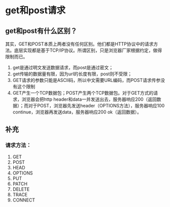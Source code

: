 # get和post请求

## get和post有什么区别？
其实，GET和POST本质上两者没有任何区别。他们都是HTTP协议中的请求方法。底层实现都是基于TCP/IP协议。所谓区别，只是浏览器厂家根据约定，做得限制而已。

1. get是通过明文发送数据请求，而post是通过密文；
2. get传输的数据量有限，因为url的长度有限，post则不受限；
3. GET请求的参数只能是ASCII码，所以中文需要URL编码，而POST请求传参没有这个限制
4. GET产生一个TCP数据包；POST产生两个TCP数据包。对于GET方式的请求，浏览器会把http header和data一并发送出去，服务器响应200（返回数据）；而对于POST，浏览器先发送header（OPTIONS方法），服务器响应100 continue，浏览器再发送data，服务器响应200 ok（返回数据）。


## 补充
### 请求方法：

1. GET
2. POST
3. HEAD
4. OPTIONS
5. PUT
6. PATCH
7. DELETE
8. TRACE
9. CONNECT